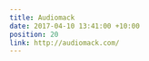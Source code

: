 ```yaml
---
title: Audiomack
date: 2017-04-10 13:41:00 +10:00
position: 20
link: http://audiomack.com/
---
```


